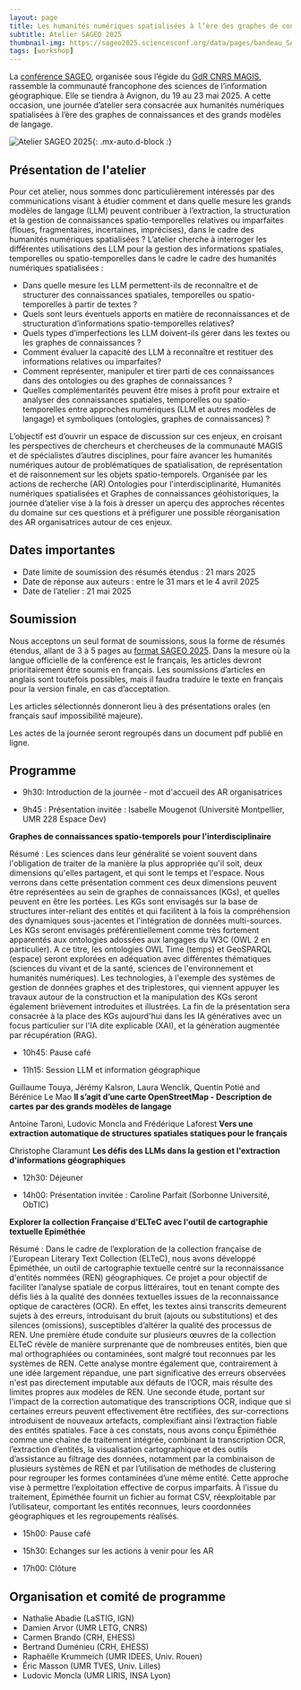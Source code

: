 ```yaml
---
layout: page
title: Les humanités numériques spatialisées à l’ère des graphes de connaissances et des grands modèles de langage
subtitle: Atelier SAGEO 2025
thumbnail-img: https://sageo2025.sciencesconf.org/data/pages/bandeau_SAGEO_2025.jpg
tags: [workshop]
---
```



La [conférence SAGEO](https://sageo2025.sciencesconf.org), organisée sous l’égide du [GdR CNRS MAGIS](https://gdr-magis.cnrs.fr), rassemble la communauté francophone des sciences de l’information géographique. Elle se tiendra à Avignon, du 19 au 23 mai 2025. A cette occasion, une journée d’atelier sera consacrée aux humanités numériques spatialisées à l’ère des graphes de connaissances et des grands modèles de langage.



![Atelier SAGEO 2025](https://sageo2025.sciencesconf.org/data/pages/bandeau_SAGEO_2025.jpg){: .mx-auto.d-block :}


## Présentation de l'atelier

Pour cet atelier, nous sommes donc particulièrement intéressés par des communications visant à étudier comment et dans quelle mesure les grands modèles de langage (LLM) peuvent contribuer à l’extraction, la structuration et la gestion de connaissances spatio-temporelles relatives ou imparfaites (floues, fragmentaires, incertaines, imprécises), dans le cadre des humanités numériques spatialisées ?
L’atelier cherche à interroger les différentes utilisations des LLM pour la gestion des informations spatiales, temporelles ou spatio-temporelles dans le cadre le cadre des humanités numériques spatialisées : 
* Dans quelle mesure les LLM permettent-ils de reconnaître et de structurer des connaissances spatiales, temporelles ou spatio-temporelles à partir de textes ? 
* Quels sont leurs éventuels apports en matière de reconnaissances et de structuration d’informations spatio-temporelles relatives?
* Quels types d’imperfections les LLM doivent-ils gérer dans les textes ou les graphes de connaissances ?
* Comment évaluer la capacité des LLM à reconnaître et restituer des informations relatives ou imparfaites?
* Comment représenter, manipuler et tirer parti de ces connaissances dans des ontologies ou des graphes de connaissances ?
* Quelles complémentarités peuvent être mises à profit pour extraire et analyser des connaissances spatiales, temporelles ou spatio-temporelles entre approches numériques (LLM et autres modèles de langage) et symboliques (ontologies, graphes de connaissances) ?


L’objectif est d’ouvrir un espace de discussion sur ces enjeux, en croisant les perspectives de chercheurs et chercheuses de la communauté MAGIS et de spécialistes d’autres disciplines, pour faire avancer les humanités numériques autour de problématiques de spatialisation, de représentation et de raisonnement sur les objets spatio-temporels. Organisée par les actions de recherche (AR) Ontologies pour l'interdisciplinarité, Humanités numériques spatialisées et Graphes de connaissances géohistoriques, la journée d’atelier vise à la fois à dresser un aperçu des approches récentes du domaine sur ces questions et à préfigurer une possible réorganisation des AR organisatrices autour de ces enjeux.


## Dates importantes


* Date limite de soumission des résumés étendus : 21 mars 2025
* Date de réponse aux auteurs : entre le 31 mars et le 4 avril 2025
* Date de l’atelier : 21 mai 2025


## Soumission

Nous acceptons un seul format de soumissions, sous la forme de résumés étendus, allant de 3 à 5 pages au [format SAGEO 2025](https://sageo2025.sciencesconf.org/resource/page/id/4). 
Dans la mesure où la langue officielle de la conférence est le français, les articles devront prioritairement être soumis en français. Les soumissions d’articles en anglais sont toutefois possibles, mais il faudra traduire le texte en français pour la version finale, en cas d’acceptation.

Les articles sélectionnés donneront lieu à des présentations orales (en français sauf impossibilité majeure). 

Les actes de la journée seront regroupés dans un document pdf publié en ligne.


## Programme

* 9h30: Introduction de la journée - mot d'accueil des AR organisatrices

* 9h45 : Présentation invitée : Isabelle Mougenot (Université Montpellier, UMR 228 Espace Dev)

**Graphes de connaissances spatio-temporels pour l'interdisciplinaire**

Résumé : Les sciences dans leur généralité se voient souvent dans l'obligation de traiter de la manière la plus appropriée qu'il soit, deux dimensions qu'elles partagent, et qui sont le temps et l'espace. Nous verrons dans cette présentation comment ces deux dimensions peuvent être représentées au sein de graphes de connaissances (KGs),  et quelles peuvent en être les portées. Les KGs sont envisagés sur la base de structures inter-reliant des entités et qui facilitent à la fois la compréhension des dynamiques sous-jacentes et l'intégration de données multi-sources. Les KGs seront envisagés préférentiellement comme très fortement apparentés aux ontologies adossées aux langages du W3C (OWL 2 en particulier). A ce titre, les ontologies OWL Time (temps) et GeoSPARQL (espace) seront explorées en adéquation avec différentes thématiques (sciences du vivant et de la santé, sciences de l'environnement et humanités numériques). Les technologies, à l'exemple des systèmes de gestion de données graphes et des triplestores, qui viennent appuyer les travaux autour de la construction et la manipulation des KGs seront également brièvement introduites et illustrées. La fin de la présentation sera consacrée à la place des KGs aujourd'hui dans les IA génératives avec un focus particulier sur l'IA dite explicable (XAI), et la génération augmentée par récupération (RAG). 

* 10h45: Pause café

* 11h15: Session LLM et information géographique

Guillaume Touya, Jérémy Kalsron, Laura Wenclik, Quentin Potié and Bérénice Le Mao
**Il s’agit d’une carte OpenStreetMap - Description de cartes par des grands modèles de langage**

Antoine Taroni, Ludovic Moncla and Frédérique Laforest
**Vers une extraction automatique de structures spatiales statiques pour le français**

Christophe Claramunt
**Les défis des LLMs dans la gestion et l'extraction d'informations géographiques**

* 12h30: Déjeuner

* 14h00: Présentation invitée : Caroline Parfait (Sorbonne Université, ObTIC)

**Explorer la collection Française d'ELTeC avec l'outil de cartographie textuelle Epiméthée**

Résumé : Dans le cadre de l’exploration de la collection française de l'European Literary Text Collection (ELTeC), nous avons développé Épiméthée, un outil de cartographie textuelle centré sur la reconnaissance d'entités nommées (REN) géographiques. Ce projet a pour objectif de faciliter l’analyse spatiale de corpus littéraires, tout en tenant compte des défis liés à la qualité des données textuelles issues de la reconnaissance optique de caractères (OCR). En effet, les textes ainsi transcrits demeurent sujets à des erreurs, introduisant du bruit (ajouts ou substitutions) et des silences (omissions), susceptibles d’altérer la qualité des processus de REN.
Une première étude conduite sur plusieurs œuvres de la collection ELTeC révèle de manière surprenante que de nombreuses entités, bien que mal orthographiées ou contaminées, sont malgré tout reconnues par les systèmes de REN. Cette analyse montre également que, contrairement à une idée largement répandue, une part significative des erreurs observées n'est pas directement imputable aux défauts de l’OCR, mais résulte des limites propres aux modèles de REN. Une seconde étude, portant sur l'impact de la correction automatique des transcriptions OCR, indique que si certaines erreurs peuvent effectivement être rectifiées, des sur-corrections introduisent de nouveaux artefacts, complexifiant ainsi l’extraction fiable des entités spatiales.
Face à ces constats, nous avons conçu Épiméthée comme une chaîne de traitement intégrée, combinant la transcription OCR, l’extraction d’entités, la visualisation cartographique et des outils d’assistance au filtrage des données, notamment par la combinaison de plusieurs systèmes de REN et par l’utilisation de méthodes de clustering pour regrouper les formes contaminées d’une même entité. Cette approche vise à permettre l’exploitation effective de corpus imparfaits. À l’issue du traitement, Épiméthée fournit un fichier au format CSV, réexploitable par l’utilisateur, comportant les entités reconnues, leurs coordonnées géographiques et les regroupements réalisés.

* 15h00: Pause café

* 15h30: Echanges sur les actions à venir pour les AR

* 17h00: Clôture



## Organisation et comité de programme

* Nathalie Abadie (LaSTIG, IGN)
* Damien Arvor (UMR LETG, CNRS)
* Carmen Brando (CRH, EHESS)
* Bertrand Duménieu (CRH, EHESS)
* Raphaëlle Krummeich (UMR IDEES, Univ. Rouen)
* Éric Masson (UMR TVES, Univ. Lilles)
* Ludovic Moncla (UMR LIRIS, INSA Lyon)
